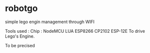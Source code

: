 # robotgo
simple lego engin management through WIFI

Tools used : 
Chip : NodeMCU LUA ESP8266 CP2102 ESP-12E
To drive Lego's Engine.

        
To be precised

